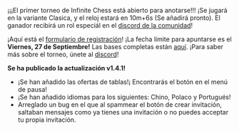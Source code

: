 ¡¡¡El primer torneo de Infinite Chess está abierto para anotarse!!! ¡Se jugará en la variante Clasica, y el reloj estará en 10m+6s (Se añadirá pronto). El ganador recibirá un rol especiál en el [discord de la comunidad](https://discord.gg/NFWFGZeNh5)!

¡Aquí está el [formulario de registración](https://docs.google.com/forms/d/e/1FAIpQLScy5A3fDL_LduFuxy_qODx9hP1_aRip13SK37jH6ERjKWwu_w/viewform)! ¡La fecha límite para apuntarse es el **Viernes, 27 de Septiembre!** Las bases completas están [aquí](https://docs.google.com/document/d/1lCc07bqYZwQbpSOkExZzY044TR5zNfyQT4IQZqqCinc/pub). ¡Para saber más sobre el torneo, únete al [discord](https://discord.gg/NFWFGZeNh5)!

**Se ha publicado la actualización v1.4.1!**

- ¡Se han añadido las ofertas de tablas!¡ Encontrarás el botón en el menú de pausa!
- ¡Se han añadido idiomas para los siguientes: Chino, Polaco y Portugués!
- Arreglado un bug en el que al spammear el botón de crear invitación, saltaban mensajes como ya tienes una invitación o no puedes acceptar tu propia invitación.


